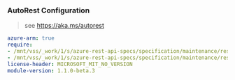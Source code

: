 ### AutoRest Configuration

> see https://aka.ms/autorest

``` yaml
azure-arm: true
require:
- /mnt/vss/_work/1/s/azure-rest-api-specs/specification/maintenance/resource-manager/readme.md
- /mnt/vss/_work/1/s/azure-rest-api-specs/specification/maintenance/resource-manager/readme.go.md
license-header: MICROSOFT_MIT_NO_VERSION
module-version: 1.1.0-beta.3

```